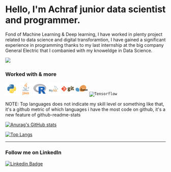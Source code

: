 # Hello, I'm Achraf junior data scientist and programmer.
Fond of Machine Learning & Deep learning, I have worked in plenty project related to data science and digital transforamtion, I have gained a significant experience in programming thanks to my last internship at the big company General Electric that I combanied with my knoweldge in Data Science.


![](https://komarev.com/ghpvc/?username=Supernova)


### Worked with & more

<code><img height="40" src="https://raw.githubusercontent.com/github/explore/80688e429a7d4ef2fca1e82350fe8e3517d3494d/topics/python/python.png" title="python"></code>
<code><img height="40" src="https://raw.githubusercontent.com/github/explore/80688e429a7d4ef2fca1e82350fe8e3517d3494d/topics/java/java.png" title="JAVA"></code>
<code><img height="40" src="https://raw.githubusercontent.com/github/explore/80688e429a7d4ef2fca1e82350fe8e3517d3494d/topics/r/r.png" title="R"></code>
<code><img height="40" src="https://raw.githubusercontent.com/github/explore/80688e429a7d4ef2fca1e82350fe8e3517d3494d/topics/mysql/mysql.png" title="mysql"></code>
<code><img height="40" src="https://raw.githubusercontent.com/github/explore/80688e429a7d4ef2fca1e82350fe8e3517d3494d/topics/git/git.png" title="git"></code>
<code><img height="40" src="https://raw.githubusercontent.com/github/explore/80688e429a7d4ef2fca1e82350fe8e3517d3494d/topics/scikit-learn/scikit-learn.png" title="sklearn"></code>
<code><img height="40" src="https://upload.wikimedia.org/wikipedia/commons/2/2d/Tensorflow_logo.svg" title="Tensorflow"></code>

NOTE: Top languages does not indicate my skill level or something like that, it's a github metric of which languages i have the most code on github, it's a new feature of github-readme-stats


[![Anurag's GitHub stats](https://github-readme-stats.vercel.app/api?username=AchrafBella)](https://github.com/anuraghazra/github-readme-stats)

[![Top Langs](https://github-readme-stats.vercel.app/api/top-langs/?username=AchrafBella&langs_count=8)](https://github.com/anuraghazra/github-readme-stats)

---

### Follow me on LinkedIn

[![Linkedin Badge](https://img.shields.io/badge/-AchrafBELLA-blue?style=flat-circle&logo=Linkedin&logoColor=white&link=https://www.linkedin.com/in/achraf-bella/)](https://www.linkedin.com/in/achraf-bella/) 
